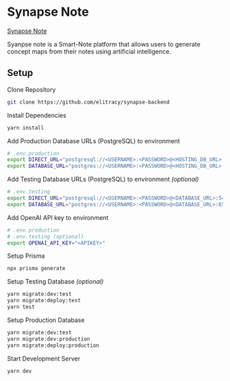 # Synapse Note
[Synapse Note](https://www.synapsenote.com) 

Syanpse note is a Smart-Note platform that allows users to generate concept maps from their notes using artificial intelligence.

## Setup
Clone Repository

```bash
git clone https://github.com/elitracy/synapse-backend
```

Install Dependencies
```bash
yarn install
```

Add Production Database URLs (PostgreSQL) to environment
```bash
# .env.production 
export DIRECT_URL="postgresql://<USERNAME>:<PASSWORD>@<HOSTING_DB_URL>:5432/postgres?connect_timeout=500"
export DATABASE_URL="postgres://<USERNAME>:<PASSWORD>@<HOSTING_DB_URL>:6543/postgres?pgbouncer=true&connect_timeout=500"
```

Add Testing Database URLs (PostgreSQL) to environment *(optional)*
```bash
# .env.testing
export DIRECT_URL="postgresql://<USERNAME>:<PASSWORD>@<DATABASE_URL>:5432/postgres?connect_timeout=500"
export DATABASE_URL="postgres://<USERNAME>:<PASSWORD>@<DATABASE_URL>:6543/postgres?pgbouncer=true&connect_timeout=500"
```

Add OpenAI API key to environment
```bash
# .env.production 
# .env.testing (optional)
export OPENAI_API_KEY="<APIKEY>"
```

Setup Prisma
```bash
npx prisma generate
```

Setup Testing Database *(optional)*
```bash
yarn migrate:dev:test
yarn migrate:deploy:test
yarn test
```

Setup Production Database
```bash
yarn migrate:dev:test
yarn migrate:dev:production
yarn migrate:deploy:production
```

Start Development Server
```bash
yarn dev
```

